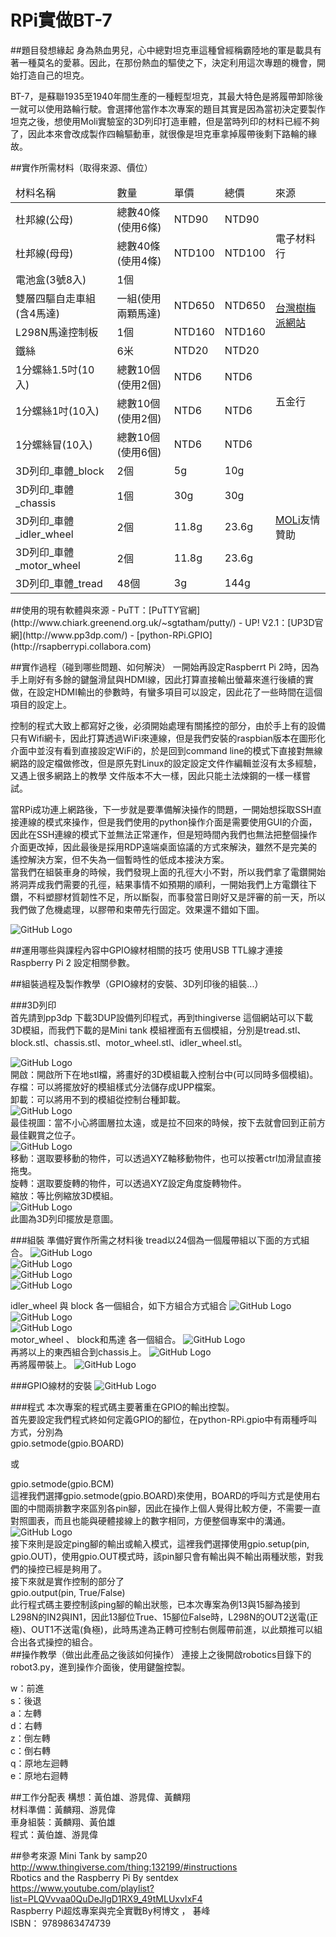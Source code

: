 # RPi實做BT-7

##題目發想緣起
身為熱血男兒，心中總對坦克車這種曾經稱霸陸地的軍是載具有著一種莫名的愛慕。因此，在那份熱血的驅使之下，決定利用這次專題的機會，開始打造自己的坦克。<br>

BT-7，是蘇聯1935至1940年間生產的一種輕型坦克，其最大特色是將履帶卸除後一就可以使用路輪行駛。會選擇他當作本次專案的題目其實是因為當初決定要製作坦克之後，想使用Moli實驗室的3D列印打造車體，但是當時列印的材料已經不夠了，因此本來會改成製作四輪驅動車，就很像是坦克車拿掉履帶後剩下路輪的緣故。<br>

##實作所需材料（取得來源、價位）

<table>
	<thead>
		<tr>
			<td>材料名稱</td>
			<td>數量</td>
			<td>單價</td>
			<td>總價</td>
			<td>來源</td>
		</tr>
	</thead>
	<tbody>
		<tr>
			<td>杜邦線(公母)</td>
			<td>總數40條(使用6條)</td>
			<td>NTD90</td>
			<td>NTD90</td>
			<td rowspan="3">電子材料行</td>
		</tr>
		<tr>
			<td>杜邦線(母母)</td>
			<td>總數40條(使用4條)</td>
			<td>NTD100</td>
			<td>NTD100</td>
		</tr>
		<tr>
			<td>電池盒(3號8入)</td>
			<td>1個</td>
			<td></td>
			<td></td>
		</tr>
		<tr>
			<td>雙層四驅自走車組(含4馬達)</td>
			<td>一組(使用兩顆馬達)</td>
			<td>NTD650</td>
			<td>NTD650</td>
			<td rowspan="2"><a href="http://www.raspberrypi.com.tw/purchase/shop/robotics/">台灣樹梅派網站</a></td>
		</tr>
		<tr>
			<td>L298N馬達控制板</td>
			<td>1個</td>
			<td>NTD160</td>
			<td>NTD160</td>
		</tr>
		<tr>
			<td>鐵絲</td>
			<td>6米</td>
			<td>NTD20</td>
			<td>NTD20</td>
			<td rowspan="4">五金行</td>
		</tr>
		<tr>
			<td>1分螺絲1.5吋(10入)</td>
			<td>總數10個(使用2個)</td>
			<td>NTD6</td>
			<td>NTD6</td>
		</tr>
		<tr>
			<td>1分螺絲1吋(10入)</td>
			<td>總數10個(使用2個)</td>
			<td>NTD6</td>
			<td>NTD6</td>
		</tr>
		<tr>
			<td>1分螺絲冒(10入)</td>
			<td>總數10個(使用6個)</td>
			<td>NTD6</td>
			<td>NTD6</td>
		</tr>
		<tr>
			<td>3D列印_車體_block</td>
			<td>2個</td>
			<td>5g</td>
			<td>10g</td>
			<td rowspan="5"><a href="https://www.facebook.com/MOLi.rocks">MOLi</a>友情贊助</td>
		</tr>
		<tr>
			<td>3D列印_車體_chassis</td>
			<td>1個</td>
			<td>30g</td>
			<td>30g</td>
		</tr>
		<tr>
			<td>3D列印_車體_idler_wheel</td>
			<td>2個</td>
			<td>11.8g</td>
			<td>23.6g</td>
		</tr>
		<tr>
			<td>3D列印_車體_motor_wheel</td>
			<td>2個</td>
			<td>11.8g</td>
			<td>23.6g</td>
		</tr>
			<td>3D列印_車體_tread</td>
			<td>48個</td>
			<td>3g</td>
			<td>144g</td>
		</tr>
	</tbody>
</table>
##使用的現有軟體與來源
- PuTT：[PuTTY官網](http://www.chiark.greenend.org.uk/~sgtatham/putty/)
- UP! V2.1：[UP3D官網](http://www.pp3dp.com/)
- [python-RPi.GPIO](http://rsapberrypi.collabora.com)

##實作過程（碰到哪些問題、如何解決）
一開始再設定Raspberrt Pi 2時，因為手上剛好有多餘的鍵盤滑鼠與HDMI線，因此打算直接輸出螢幕來進行後續的實做，在設定HDMI輸出的參數時，有蠻多項目可以設定，因此花了一些時間在這個項目的設定上。<br>

控制的程式大致上都寫好之後，必須開始處理有關搖控的部分，由於手上有的設備只有Wifi網卡，因此打算透過WiFi來連線，但是我們安裝的raspbian版本在圖形化介面中並沒有看到直接設定WiFi的，於是回到command line的模式下直接對無線網路的設定檔做修改，但是原先對Linux的設定設定文件作編輯並沒有太多經驗，又遇上很多網路上的教學
文件版本不大一樣，因此只能土法煉鋼的一樣一樣嘗試。<br>

當RPi成功連上網路後，下一步就是要準備解決操作的問題，一開始想採取SSH直接連線的模式來操作，但是我們使用的python操作介面是需要使用GUI的介面，因此在SSH連線的模式下並無法正常運作，但是短時間內我們也無法把整個操作介面更改掉，因此最後是採用RDP遠端桌面協議的方式來解決，雖然不是完美的遙控解決方案，但不失為一個暫時性的低成本接決方案。<br>
當我們在組裝車身的時候，我們發現上面的孔徑大小不對，所以我們拿了電鑽開始將洞弄成我們需要的孔徑，結果事情不如預期的順利，一開始我們上方電鑽往下鑽，不料塑膠材質韌性不足，所以斷裂，而事發當日剛好又是評審的前一天，所以我們做了危機處理，以膠帶和束帶先行固定。效果還不錯如下圖。<br>

![GitHub Logo](https://github.com/NCNU-OpenSource/BT-7/blob/master/img/001.jpg)<br>

##運用哪些與課程內容中GPIO線材相關的技巧
使用USB TTL線才連接Raspberry Pi 2 設定相關參數。<br>

##組裝過程及製作教學（GPIO線材的安裝、3D列印後的組裝...）

###3D列印<br>
首先請到pp3dp 下載3DUP設備列印程式，再到thingiverse 這個網站可以下載 3D模組，而我們下載的是Mini tank 模組裡面有五個模組，分別是tread.stl、block.stl、chassis.stl、motor_wheel.stl、idler_wheel.stl。<br>

![GitHub Logo](https://github.com/NCNU-OpenSource/BT-7/blob/master/img/002.png)<br>
開啟：開啟所下在地stl檔，將畫好的3D模組載入控制台中(可以同時多個模組)。<br>
存檔：可以將擺放好的模組樣式分法儲存成UPP檔案。<br>
卸載：可以將用不到的模組從控制台種卸載。<br>
![GitHub Logo](https://github.com/NCNU-OpenSource/BT-7/blob/master/img/003.png)<br>
最佳視圖：當不小心將圖層拉太遠，或是拉不回來的時候，按下去就會回到正前方最佳觀賞之位子。<br>
![GitHub Logo](https://github.com/NCNU-OpenSource/BT-7/blob/master/img/004.png)<br>
移動：選取要移動的物件，可以透過XYZ軸移動物件，也可以按著ctrl加滑鼠直接拖曳。<br>
旋轉：選取要旋轉的物件，可以透過XYZ設定角度旋轉物件。<br>
縮放：等比例縮放3D模組。<br>
![GitHub Logo](https://github.com/NCNU-OpenSource/BT-7/blob/master/img/005.png)<br>
此圖為3D列印擺放是意圖。

###組裝
準備好實作所需之材料後
tread以24個為一個履帶組以下面的方式組合。
![GitHub Logo](https://github.com/NCNU-OpenSource/BT-7/blob/master/img/006.jpg)<br>
![GitHub Logo](https://github.com/NCNU-OpenSource/BT-7/blob/master/img/007.jpg)<br>
![GitHub Logo](https://github.com/NCNU-OpenSource/BT-7/blob/master/img/008.jpg)<br>
![GitHub Logo](https://github.com/NCNU-OpenSource/BT-7/blob/master/img/009.jpg)<br>

idler_wheel 與 block 各一個組合，如下方組合方式組合
![GitHub Logo](https://github.com/NCNU-OpenSource/BT-7/blob/master/img/010.jpg)<br>
![GitHub Logo](https://github.com/NCNU-OpenSource/BT-7/blob/master/img/011.jpg)<br>
![GitHub Logo](https://github.com/NCNU-OpenSource/BT-7/blob/master/img/012.jpg)<br>
motor_wheel 、 block和馬達 各一個組合。
![GitHub Logo](https://github.com/NCNU-OpenSource/BT-7/blob/master/img/013.jpg)<br>
再將以上的東西組合到chassis上。
![GitHub Logo](https://github.com/NCNU-OpenSource/BT-7/blob/master/img/014.jpg)<br>
再將履帶裝上。
![GitHub Logo](https://github.com/NCNU-OpenSource/BT-7/blob/master/img/015.jpg)<br>

###GPIO線材的安裝
![GitHub Logo](https://github.com/NCNU-OpenSource/BT-7/blob/master/img/016.png)<br>

###程式
本次專案的程式碼主要著重在GPIO的輸出控製。<br>
首先要設定我們程式終如何定義GPIO的腳位，在python-RPi.gpio中有兩種呼叫方式，分別為<br>
gpio.setmode(gpio.BOARD)<br>

或<br>

gpio.setmode(gpio.BCM)<br>
這裡我們選擇gpio.setmode(gpio.BOARD)來使用，BOARD的呼叫方式是使用右圖的中間兩排數字來區別各pin腳，因此在操作上個人覺得比較方便，不需要一直對照圖表，而且也能與硬體接線上的數字相同，方便整個專案中的溝通。<br>
![GitHub Logo](https://github.com/NCNU-OpenSource/BT-7/blob/master/img/017.png)<br>
接下來則是設定ping腳的輸出或輸入模式，這裡我們選擇使用gpio.setup(pin, gpio.OUT)，使用gpio.OUT模式時，該pin腳只會有輸出與不輸出兩種狀態，對我們的操控已經是夠用了。<br>
接下來就是實作控制的部分了<br>
gpio.output(pin, True/False)<br>
此行程式碼主要控制該ping腳的輸出狀態，已本次專案為例13與15腳為接到L298N的IN2與IN1，因此13腳位True、15腳位False時，L298N的OUT2送電(正極)、OUT1不送電(負極)，此時馬達為正轉可控制右側履帶前進，以此類推可以組合出各式操控的組合。<br>
##操作教學（做出此產品之後該如何操作）
連接上之後開啟robotics目錄下的robot3.py，進到操作介面後，使用鍵盤控製。

w：前進<br>
s：後退<br>
a：左轉<br>
d：右轉<br>
z：倒左轉<br>
c：倒右轉<br>
q：原地左迴轉<br>
e：原地右迴轉<br>

##工作分配表
構想：黃伯雄、游晁偉、黃麟翔<br>
材料準備：黃麟翔、游晁偉<br>
車身組裝：黃麟翔、黃伯雄<br>
程式：黃伯雄、游晁偉<br>

##參考來源
Mini Tank by samp20<br>
http://www.thingiverse.com/thing:132199/#instructions <br>
Rbotics and the Raspberry Pi By sentdex<br>
https://www.youtube.com/playlist?list=PLQVvvaa0QuDeJlgD1RX9_49tMLUxvIxF4<br>
Raspberry Pi超炫專案與完全實戰By柯博文 ， 碁峰<br>
ISBN： 9789863474739<br>

